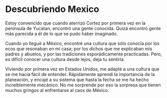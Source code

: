 # Descubriendo Mexico

Estoy convencido que cuando aterrizó Cortez por primera vez en la peninsula de Yucatan,  encontró una gente conocida. Quizá encontró gente más parecida a él de lo que se pudo haber imaginado.

Cuando yo llegué a México, encontré una cultura que sólo conocía por los ecos que
resonaban en mi casa; por los dichos que me explicaban mis padres y abuelos,
y por las tradiciones esporádicamente practicadas. Pero, es difícil conocer una
cultura desde lejos, deja tu sentirla.

Viviendo por primera vez en Estados Unidos, me adapté a una cultura que se me hacia fácil de entender.
Rápidamente aprendí la importancia de la planeación, y encajé a su sistema que hasta la fecha se me ha hecho increíblemente mecánico. No me sorprende por eso la sorpresa que tienen muchos gringos al enfrentarse al caos de México.
